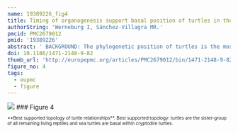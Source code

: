 ```yaml
---
name: 19389226_fig4
title: Timing of organogenesis support basal position of turtles in the amniote tree of life.
authorString: 'Werneburg I, Sánchez-Villagra MR.'
pmcid: PMC2679012
pmid: '19389226'
abstract: ' BACKGROUND: The phylogenetic position of turtles is the most disputed aspect in the reconstruction of the land vertebrate tree of life. This controversy has arisen after many different kinds and revisions of investigations of molecular and morphological data. Three main hypotheses of living sister-groups of turtles have resulted from them: all reptiles, crocodiles + birds or squamates + tuatara. Although embryology has played a major role in morphological studies of vertebrate phylogeny, data on developmental timing have never been examined to explore and test the alternative phylogenetic hypotheses. We conducted a comprehensive study of published and new embryological data comprising 15 turtle and eight tetrapod species belonging to other taxa, integrating for the first time data on the side-necked turtle clade. RESULTS: The timing of events in organogenesis of diverse character complexes in all body regions is not uniform across amniotes and can be analysed using a parsimony-based method. Changes in the relative timing of particular events diagnose many clades of amniotes and include a phylogenetic signal. A basal position of turtles to the living saurian clades is clearly supported by timing of organogenesis data. CONCLUSION: The clear signal of a basal position of turtles provided by heterochronic data implies significant convergence in either molecular, adult morphological or developmental timing characters, as only one of the alternative solutions to the phylogenetic conundrum can be right. The development of a standard reference series of embryological events in amniotes as presented here should enable future improvements and expansion of sampling and thus the examination of other hypotheses about phylogeny and patterns of the evolution of land vertebrate development.'
doi: 10.1186/1471-2148-9-82
thumb_url: 'http://europepmc.org/articles/PMC2679012/bin/1471-2148-9-82-4.gif'
figure_no: 4
tags:
  - eupmc
  - figure
---
```

<img src='http://europepmc.org/articles/PMC2679012/bin/1471-2148-9-82-4.jpg' style='max-height: 300px'>
### Figure 4
<p style='font-size: 10px;'>**Best supported topology of turtle relationships**. Best supported topology: turtles are the sister-group of all remaining living reptiles and sea turtles are basal within cryptodire turtles.</p>